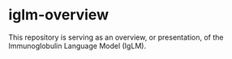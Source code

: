 # iglm-overview
This repository is serving as an overview, or presentation, of the Immunoglobulin Language Model (IgLM).
